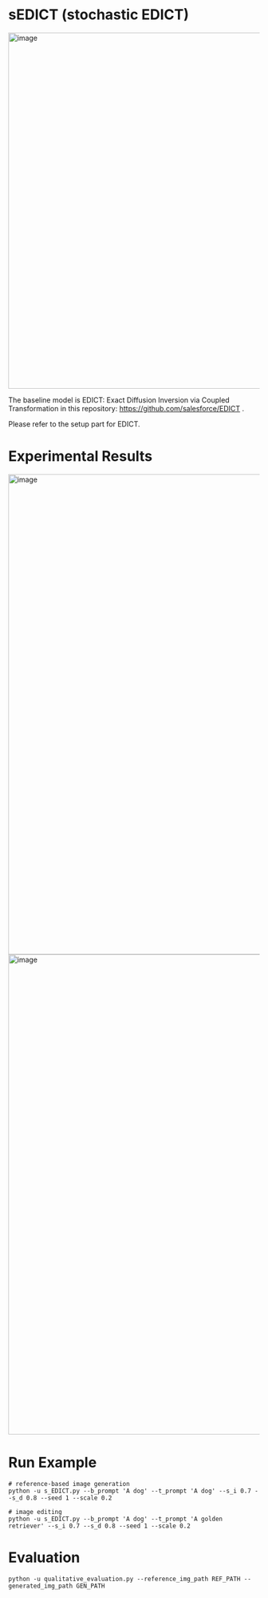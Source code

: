 # sEDICT (stochastic EDICT)
<img width="712" alt="image" src="https://github.com/ojoo-J/sEDICT/assets/124341473/3e809337-d422-4175-8a2c-c306519ff1ec">

The baseline model is EDICT: Exact Diffusion Inversion via Coupled Transformation in this repository: https://github.com/salesforce/EDICT .

Please refer to the setup part for EDICT.

# Experimental Results
<img width="960" alt="image" src="https://github.com/ojoo-J/sEDICT/assets/124341473/c8e5a898-861a-4334-b834-808900d5d7e9">
<img width="960" alt="image" src="https://github.com/ojoo-J/sEDICT/assets/124341473/854c0020-5ade-4a6c-a17d-07c11a7d7e37">

# Run Example
```
# reference-based image generation
python -u s_EDICT.py --b_prompt 'A dog' --t_prompt 'A dog' --s_i 0.7 --s_d 0.8 --seed 1 --scale 0.2

# image editing
python -u s_EDICT.py --b_prompt 'A dog' --t_prompt 'A golden retriever' --s_i 0.7 --s_d 0.8 --seed 1 --scale 0.2
```

# Evaluation
```
python -u qualitative_evaluation.py --reference_img_path REF_PATH --generated_img_path GEN_PATH
```
